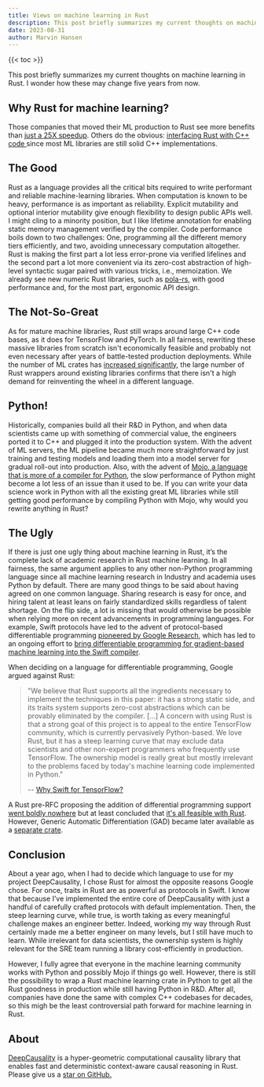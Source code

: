 ```yaml
---
title: Views on machine learning in Rust
description: This post briefly summarizes my current thoughts on machine learning in Rust. 
date: 2023-08-31
author: Marvin Hansen
---
```


[//]: # (SPDX-License-Identifier: CC-BY-4.0)

{{< toc >}}

This post briefly summarizes my current thoughts on machine learning in Rust. I wonder how these may change five years
from now.

## Why Rust for machine learning?

Those companies that moved their ML production to Rust see more benefits
than [just a 25X speedup](https://www.lpalmieri.com/posts/2019-12-01-taking-ml-to-production-with-rust-a-25x-speedup/).
Others do the
obvious: [interfacing Rust with C++ code ](https://www.reddit.com/r/rust/comments/fvehyq/d_who_is_using_rust_for_machine_learning_in/?rdt=37685&onetap_auto=true)
since most ML libraries are still solid C++ implementations.

## The Good

Rust as a language provides all the critical bits required to write performant and reliable machine-learning libraries.
When computation is known to be heavy, performance is as important as reliability. Explicit mutability and optional
interior mutability give enough flexibility to design public APIs well. I might cling to a minority position, but I like
lifetime annotation for enabling static memory management verified by the compiler. Code performance boils down to two
challenges: One, programming all the different memory tiers efficiently, and two, avoiding unnecessary computation
altogether. Rust is making the first part a lot less error-prone via verified lifelines and the second part a lot more
convenient via its zero-cost abstraction of high-level syntactic sugar paired with various tricks, i.e., memoization.
We already see new numeric Rust libraries, such as [pola-rs](https://www.pola.rs/), with good performance and, for the
most part, ergonomic API
design.

## The Not-So-Great

As for mature machine libraries, Rust still wraps around large C++ code bases, as it does for TensorFlow and PyTorch. In
all fairness, rewriting these massive libraries from scratch isn't economically feasible and probably not even necessary
after years of battle-tested production deployments. While the number of ML crates
has [increased significantly](https://lib.rs/science/ml), the
large number of Rust wrappers around existing libraries confirms that there isn't a high demand for reinventing the
wheel in a different language.

## Python!

Historically, companies build all their R&D in Python, and when data scientists came up with something of commercial
value, the engineers ported it to C++ and plugged it into the production system. With the advent of ML servers, the ML
pipeline became much more straightforward by just training and testing models and loading them into a model server for
gradual roll-out into production. Also, with the advent
of [Mojo, a language that is more of a compiler for Python](https://www.modular.com/mojo),
the slow performance of Python might become a lot less of an issue than it used to be.
If you can write your data science work in Python with all the existing great ML libraries while still getting good
performance by compiling Python with Mojo, why would you rewrite anything in Rust?

## The Ugly

If there is just one ugly thing about machine learning in Rust, it’s the complete lack of academic research in Rust
machine learning. In all fairness, the same argument applies to any other non-Python programming language since all
machine learning research in Industry and academia uses Python by default. There are many good things to be said about
having agreed on one common language. Sharing research is easy for once, and hiring talent at least leans on fairly
standardized skills regardless of talent shortage. On the flip side, a lot is missing that would otherwise be possible
when relying more on recent advancements in programming languages. For example, Swift protocols have led to the advent
of protocol-based differentiable
programming [pioneered by Google Research](https://www.tensorflow.org/swift/guide/overview), which has led to an ongoing
effort to [bring
differentiable programming for gradient-based machine learning into the Swift compiler](https://forums.swift.org/t/differentiable-programming-for-gradient-based-machine-learning/42147).

When deciding on a language for differentiable programming, Google argued against Rust:

> "We believe that Rust supports all the ingredients necessary to implement the techniques in this paper:
> it has a strong static side, and its traits system supports zero-cost abstractions which can be provably eliminated
> by the compiler. […] A concern with using Rust is that a strong goal of this project is to appeal to the entire
> TensorFlow community, which is currently pervasively Python-based. We love Rust, but it has a steep learning curve
> that may exclude data scientists and other non-expert programmers who frequently use TensorFlow.
> The ownership model is really great but mostly irrelevant to the problems faced by today's machine learning code
> implemented in Python."
> 
> -- [Why Swift for TensorFlow? ](https://github.com/tensorflow/swift/blob/main/docs/WhySwiftForTensorFlow.md#why-swift-for-tensorflow)

A Rust pre-RFC proposing the addition of differential programming
support[ went boldly nowhere](https://internals.rust-lang.org/t/pre-rfc-differential-programming-support/11429/20) but
at least concluded
that [it's all feasible with Rust](https://internals.rust-lang.org/t/pre-rfc-differential-programming-support/11429/20).
However, Generic Automatic Differentiation (GAD) became later available as a [separate
crate](https://docs.rs/gad/latest/gad/).

## Conclusion

About a year ago, when I had to decide which language to use for my project DeepCausality, I chose Rust for almost the opposite reasons Google chose. For once, traits in Rust are as powerful as protocols in Swift. I know that because I’ve implemented the entire core of DeepCausality with just a handful of carefully crafted protocols with default implementation. Then, the steep learning curve, while true, is worth taking as every meaningful challenge makes an engineer better. Indeed, working my way through Rust certainly made me a better engineer on many levels, but I still have much to learn. While irrelevant for data scientists, the ownership system is highly relevant for the SRE team running a library cost-efficiently in production.

However, I fully agree that everyone in the machine learning community works with Python and possibly Mojo if things go
well. However, there is still the possibility to wrap a Rust machine learning crate in Python to get all the Rust
goodness in production while still having Python in R&D. After all, companies have done the same with complex C++
codebases for decades, so this migh be the least controversial path forward for machine learning in Rust.

## About

[DeepCausality](https://deepcausality.com/) is a hyper-geometric computational causality library that enables fast and deterministic context-aware
causal reasoning in Rust. Please give us a [star on GitHub.](https://github.com/deepcausality-rs/deep_causality)